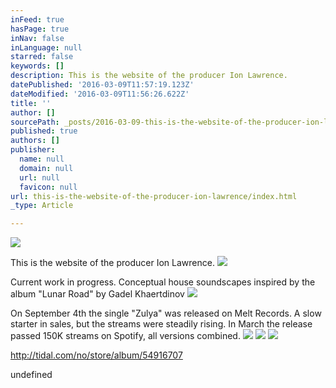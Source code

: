 ```yaml
---
inFeed: true
hasPage: true
inNav: false
inLanguage: null
starred: false
keywords: []
description: This is the website of the producer Ion Lawrence.
datePublished: '2016-03-09T11:57:19.123Z'
dateModified: '2016-03-09T11:56:26.622Z'
title: ''
author: []
sourcePath: _posts/2016-03-09-this-is-the-website-of-the-producer-ion-lawrence.md
published: true
authors: []
publisher:
  name: null
  domain: null
  url: null
  favicon: null
url: this-is-the-website-of-the-producer-ion-lawrence/index.html
_type: Article

---
```

![](https://the-grid-user-content.s3-us-west-2.amazonaws.com/14e6c922-2680-4ce0-b037-6a4b96ca255e.jpg)

This is the website of the producer Ion Lawrence.
![](https://the-grid-user-content.s3-us-west-2.amazonaws.com/f779aefd-2296-478e-a185-d60b93d22e5c.jpg)

Current work in progress.  Conceptual house soundscapes inspired by the album "Lunar Road" by Gadel Khaertdinov
![](https://the-grid-user-content.s3-us-west-2.amazonaws.com/09c06547-fae0-4e44-8f18-bec8352bc701.jpg)

On September 4th the single "Zulya" was released on Melt Records.  A slow starter in sales, but the streams were steadily rising.  In March the release passed 150K streams on Spotify, all versions combined.
![](https://s3-us-west-2.amazonaws.com/the-grid-img/p/5b56747e3c9c8bf56832edc882fa1c4eb14cb00c.png)
![](https://s3-us-west-2.amazonaws.com/the-grid-img/p/1f9acbe3dfaca5ff9f7b61423b9f42218d8e1fb1.png)
![](https://the-grid-user-content.s3-us-west-2.amazonaws.com/a6fd5c7c-5a21-4b5f-8e77-418bd7798596.png)

http://tidal.com/no/store/album/54916707

undefined